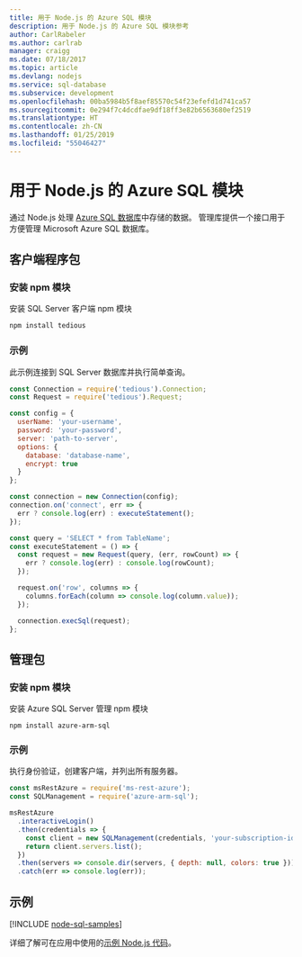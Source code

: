 ```yaml
---
title: 用于 Node.js 的 Azure SQL 模块
description: 用于 Node.js 的 Azure SQL 模块参考
author: CarlRabeler
ms.author: carlrab
manager: craigg
ms.date: 07/18/2017
ms.topic: article
ms.devlang: nodejs
ms.service: sql-database
ms.subservice: development
ms.openlocfilehash: 00ba5984b5f8aef85570c54f23efefd1d741ca57
ms.sourcegitcommit: 0e294f7c4dcdfae9df18ff3e82b6563680ef2519
ms.translationtype: HT
ms.contentlocale: zh-CN
ms.lasthandoff: 01/25/2019
ms.locfileid: "55046427"
---
```

# <a name="azure-sql-modules-for-nodejs"></a>用于 Node.js 的 Azure SQL 模块

通过 Node.js 处理 [Azure SQL 数据库](https://docs.microsoft.com/azure/sql-database/sql-database-technical-overview)中存储的数据。
管理库提供一个接口用于方便管理 Microsoft Azure SQL 数据库。

## <a name="client-package"></a>客户端程序包

### <a name="install-the-npm-module"></a>安装 npm 模块

安装 SQL Server 客户端 npm 模块

```bash
npm install tedious
```

### <a name="example"></a>示例

此示例连接到 SQL Server 数据库并执行简单查询。

```javascript
const Connection = require('tedious').Connection;
const Request = require('tedious').Request;

const config = {
  userName: 'your-username',
  password: 'your-password',
  server: 'path-to-server',
  options: {
    database: 'database-name',
    encrypt: true
  }
};

const connection = new Connection(config);
connection.on('connect', err => {
  err ? console.log(err) : executeStatement();
});

const query = 'SELECT * from TableName';
const executeStatement = () => {
  const request = new Request(query, (err, rowCount) => {
    err ? console.log(err) : console.log(rowCount);
  });

  request.on('row', columns => {
    columns.forEach(column => console.log(column.value));
  });

  connection.execSql(request);
};
```

## <a name="management-package"></a>管理包

### <a name="install-npm-modules"></a>安装 npm 模块

安装 Azure SQL Server 管理 npm 模块

```
npm install azure-arm-sql
```   

### <a name="example"></a>示例

执行身份验证，创建客户端，并列出所有服务器。

```javascript
const msRestAzure = require('ms-rest-azure');
const SQLManagement = require('azure-arm-sql');

msRestAzure
  .interactiveLogin()
  .then(credentials => {
    const client = new SQLManagement(credentials, 'your-subscription-id');
    return client.servers.list();
  })
  .then(servers => console.dir(servers, { depth: null, colors: true }))
  .catch(err => console.log(err));
```

## <a name="samples"></a>示例

[!INCLUDE [node-sql-samples](../docs-ref-conceptual/includes/sql-samples.md)]

详细了解可在应用中使用的[示例 Node.js 代码](https://azure.microsoft.com/resources/samples/?platform=nodejs)。
